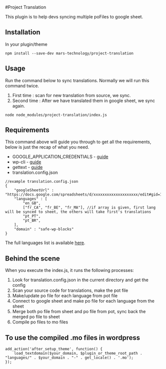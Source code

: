 #Project Translation

This plugin is to help devs syncing multiple poFiles to google sheet.

## Installation
In your plugin/theme
```
npm install --save-dev mars-technology/project-translation
```

## Usage
Run the command below to sync translations. Normally we will run this command twice.
1. First time : scan for new translation from source, we sync. 
2. Second time : After we have translated them in google sheet, we sync again.
```
node node_modules/project-translation/index.js
```

## Requirements
This command above will guide you through to get all the requirements, below is just the recap of what you need.
- GOOGLE_APPLICATION_CREDENTIALS - [guide](https://www.notion.so/Project-Translation-8e7782be6bb14f3c9cd0b439f8c9e25d#46d320062dda41e382e4e7fa9794a754)
- wp-cli - [guide](https://www.notion.so/Project-Translation-8e7782be6bb14f3c9cd0b439f8c9e25d#93527793d3b849a5a9e2944b722f56b4)
- gettext - [guide](https://www.notion.so/Project-Translation-8e7782be6bb14f3c9cd0b439f8c9e25d#f3de325b420a44c49f9f86c26cd75fb7)
- translation.config.json
```
//example translation.config.json
{
    "googleSheetUrl" : "https://docs.google.com/spreadsheets/d/xxxxxxxxxxxxxxxxxxxx/edit#gid=1259558084",
    "languages" : [
        "en_GB",
        ["fr_CA", "fr_BE", "fr_MA"], //if array is given, first lang will be synced to sheet, the others will take first's translations
        "pt_PT",
        "pt_BR",
    ],
    "domain" : "safe-wp-blocks"
}

```
The full languages list is available [here](https://wpastra.com/docs/complete-list-wordpress-locale-codes/).

## Behind the scene
When you execute the index.js, it runs the following processes:
1. Look for translation.config.json in the current directory and get the config
2. Scan your source code for translations, make the pot file
3. Make/update po file for each language from pot file
4. Connect to google sheet and make po file for each language from the sheet
5. Merge both po file from sheet and po file from pot, sync back the merged po file to sheet
6. Compile po files to mo files

## To use the compiled .mo files in wordpress
```
add_action('after_setup_theme', function() {
    load_textdomain($your_domain, $plugin_or_theme_root_path . "languages/" . $your_domain . "-" . get_locale() . '.mo');
});
```